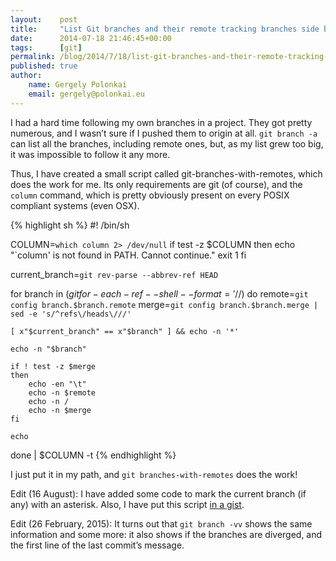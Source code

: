 ```yaml
---
layout:    post
title:     "List Git branches and their remote tracking branches side by side"
date:      2014-07-18 21:46:45+00:00
tags:      [git]
permalink: /blog/2014/7/18/list-git-branches-and-their-remote-tracking-branches-side-by-side
published: true
author:
    name: Gergely Polonkai
    email: gergely@polonkai.eu
---
```


I had a hard time following my own branches in a project. They got pretty
numerous, and I wasn’t sure if I pushed them to origin at all.
`git branch -a` can list all the branches, including remote ones, but, as
my list grew too big, it was impossible to follow it any more.

Thus, I have created a small script called git-branches-with-remotes, which
does the work for me. Its only requirements are git (of course), and the
`column` command, which is pretty obviously present on every POSIX
compliant systems (even OSX).

{% highlight sh %}
#! /bin/sh

COLUMN=`which column 2> /dev/null`
if test -z $COLUMN
then
    echo "`column' is not found in PATH. Cannot continue."
    exit 1
fi

current_branch=`git rev-parse --abbrev-ref HEAD`

for branch in $(git for-each-ref --shell --format='%(refname)' refs/heads | sed -e s/^\'refs\\/heads\\///-e s/\'$//)
do
    remote=`git config branch.$branch.remote`
    merge=`git config branch.$branch.merge | sed -e 's/^refs\/heads\///'`

    [ x"$current_branch" == x"$branch" ] && echo -n '*'

    echo -n "$branch"

    if ! test -z $merge
    then
        echo -en "\t"
        echo -n $remote
        echo -n /
        echo -n $merge
    fi

    echo
done | $COLUMN -t
{% endhighlight %}

I just put it in my path, and `git branches-with-remotes` does the work!

Edit (16 August): I have added some code to mark the current branch (if any)
with an asterisk. Also, I have put this script [in a
gist](https://gist.github.com/gergelypolonkai/8af6a3e86b57dd4c250e).

Edit (26 February, 2015): It turns out that `git branch -vv` shows the same
information and some more: it also shows if the branches are diverged, and the
first line of the last commit’s message.
